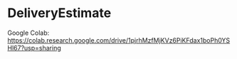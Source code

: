 # DeliveryEstimate
Google Colab: https://colab.research.google.com/drive/1pjrhMzfMjKVz6PiKFdax1boPh0YSHl67?usp=sharing
